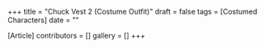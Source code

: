 +++
title = "Chuck Vest 2 (Costume Outfit)"
draft = false
tags = [Costumed Characters]
date = ""

[Article]
contributors = []
gallery = []
+++
